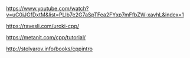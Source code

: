 
https://www.youtube.com/watch?v=uC0jJGfDxtM&list=PLlb7e2G7aSpTFea2FYxp7mFfbZW-xavhL&index=1

https://ravesli.com/uroki-cpp/

https://metanit.com/cpp/tutorial/

http://stolyarov.info/books/cppintro
